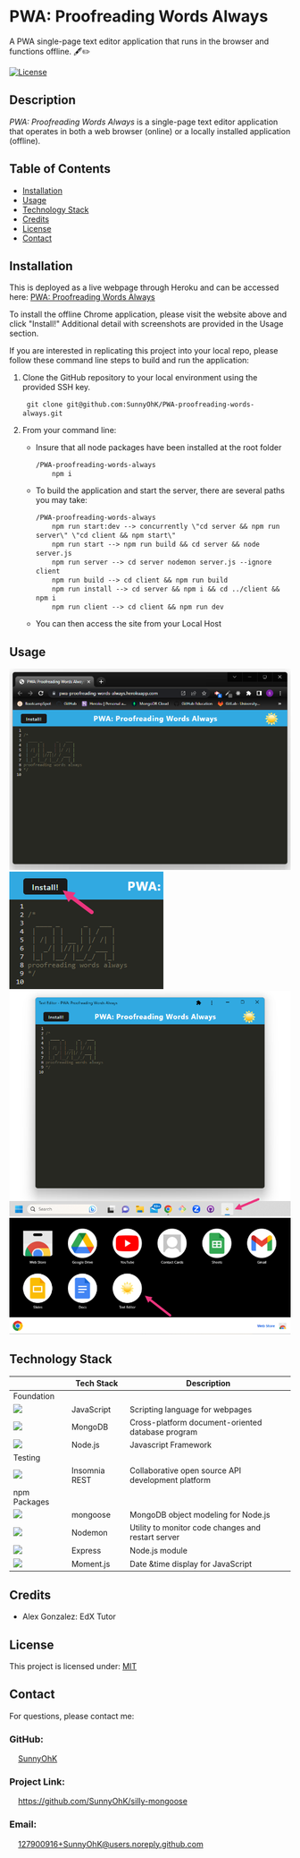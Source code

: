 # PWA: Proofreading Words Always
A PWA single-page text editor application that runs in the browser and functions offline.
🖋️✏️

[![License](https://img.shields.io/badge/License-MIT-yellow.svg)](https://choosealicense.com/licenses/mit) 


## Description
<i>PWA: Proofreading Words Always</i> is a single-page text editor application that operates in both a web browser (online) or a locally installed application (offline).


## Table of Contents

- [Installation](#installation)
- [Usage](#usage)
- [Technology Stack](#technology-stack)
- [Credits](#credits)
- [License](#license)
- [Contact](#contact)

## Installation

This is deployed as a live webpage through Heroku and can be accessed here: [PWA: Proofreading Words Always](https://pwa-proofreading-words-always.herokuapp.com/)

To install the offline Chrome application, please visit the website above and click "Install!" Additional detail with screenshots are provided in the Usage section.


If you are interested in replicating this project into your local repo, please follow these command line steps to build and run the application:

1. Clone the GitHub repository to your local environment using the provided SSH key.

        git clone git@github.com:SunnyOhK/PWA-proofreading-words-always.git


2. From your command line:
    - Insure that all node packages have been installed at the root folder

          /PWA-proofreading-words-always
              npm i
    - To build the application and start the server, there are several paths you may take:
    
          /PWA-proofreading-words-always
              npm run start:dev --> concurrently \"cd server && npm run server\" \"cd client && npm start\"
              npm run start --> npm run build && cd server && node server.js
              npm run server --> cd server nodemon server.js --ignore client
              npm run build --> cd client && npm run build
              npm run install --> cd server && npm i && cd ../client && npm i
              npm run client --> cd client && npm run dev

            
    - You can then access the site from your Local Host


## Usage 

![](./client/src/images/browser-application.png)
![](./client/src/images/homepage-install.png)
![](./client/src/images/offline-application.png)
![](./client/src/images/chrome-apps.png)


## Technology Stack

|  | Tech Stack | Description |
| ---- | --- | --- |
| Foundation |  |  |
| <img height="20px" src="assets/jsIcon.png"> | JavaScript | Scripting language for webpages |
| <img height="20px" src="assets/mongoIcon.png"> | MongoDB | Cross-platform document-oriented database program |
| <img height="20px" src="assets/nodeIcon.png"> | Node.js | Javascript Framework |
| Testing |  |  |
| <img height="20px" src="assets/insomniaIcon.png"> | Insomnia REST | Collaborative open source API development platform |
| npm Packages |  |  |
| <img height="20px" src="assets/mongooseIcon.png"> | mongoose | MongoDB object modeling for Node.js |
| <img height="20px" src="assets/nodemon-icon.png"> | Nodemon | Utility to monitor code changes and restart server |
| <img height="20px" src="assets/expressJsIcon.png"> | Express | Node.js module |
| <img height="20px" src="assets/momentIcon.png"> | Moment.js | Date &time display for JavaScript |


## Credits
- Alex Gonzalez: EdX Tutor


## License
This project is licensed under: [MIT](https://choosealicense.com/licenses/mit/)
<br>

## Contact

For questions, please contact me:

### GitHub: 
  &nbsp;&nbsp;&nbsp; [SunnyOhK](https://github.com/SunnyOhK)
### Project Link: 
  &nbsp;&nbsp;&nbsp; https://github.com/SunnyOhK/silly-mongoose
### Email: 
  &nbsp;&nbsp;&nbsp; 127900916+SunnyOhK@users.noreply.github.com
